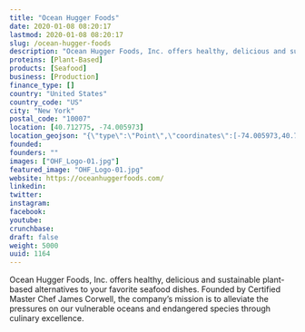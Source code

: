 ```yaml
---
title: "Ocean Hugger Foods"
date: 2020-01-08 08:20:17
lastmod: 2020-01-08 08:20:17
slug: /ocean-hugger-foods
description: "Ocean Hugger Foods, Inc. offers healthy, delicious and sustainable plant-based alternatives to your favorite seafood dishes. Founded by Certified Master Chef James Corwell, the company’s mission is to alleviate the pressures on our vulnerable oceans and endangered species through culinary excellence."
proteins: [Plant-Based]
products: [Seafood]
business: [Production]
finance_type: []
country: "United States"
country_code: "US"
city: "New York"
postal_code: "10007"
location: [40.712775, -74.005973]
location_geojson: "{\"type\":\"Point\",\"coordinates\":[-74.005973,40.712775]}"
founded: 
founders: ""
images: ["OHF_Logo-01.jpg"]
featured_image: "OHF_Logo-01.jpg"
website: https://oceanhuggerfoods.com/
linkedin: 
twitter: 
instagram: 
facebook: 
youtube: 
crunchbase: 
draft: false
weight: 5000
uuid: 1164
---
```

Ocean Hugger Foods, Inc. offers healthy, delicious and sustainable plant-based alternatives to your favorite seafood dishes. Founded by Certified Master Chef James Corwell, the company’s mission is to alleviate the pressures on our vulnerable oceans and endangered species through culinary excellence.
